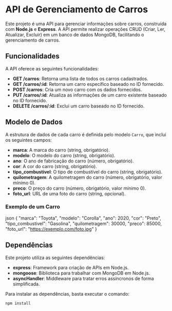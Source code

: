 # API de Gerenciamento de Carros

Este projeto é uma API para gerenciar informações sobre carros, construída com **Node.js** e **Express**. A API permite realizar operações CRUD (Criar, Ler, Atualizar, Excluir) em um banco de dados MongoDB, facilitando o gerenciamento de carros.

## Funcionalidades

A API oferece as seguintes funcionalidades:

- **GET /carros**: Retorna uma lista de todos os carros cadastrados.
- **GET /carros/:id**: Retorna um carro específico baseado no ID fornecido.
- **POST /carros**: Cria um novo carro com os dados fornecidos.
- **PUT /carros/:id**: Atualiza as informações de um carro existente baseado no ID fornecido.
- **DELETE /carros/:id**: Exclui um carro baseado no ID fornecido.

## Modelo de Dados

A estrutura de dados de cada carro é definida pelo modelo `Carro`, que inclui os seguintes campos:

- **marca**: A marca do carro (string, obrigatório).
- **modelo**: O modelo do carro (string, obrigatório).
- **ano**: O ano de fabricação do carro (número, obrigatório).
- **cor**: A cor do carro (string, obrigatório).
- **tipo_combustivel**: O tipo de combustível do carro (string, obrigatório).
- **quilometragem**: A quilometragem do carro (número, obrigatório, valor mínimo 0).
- **preco**: O preço do carro (número, obrigatório, valor mínimo 0).
- **foto_url**: URL de uma foto do carro (string, opcional).

### Exemplo de um Carro

json
{
  "marca": "Toyota",
  "modelo": "Corolla",
  "ano": 2020,
  "cor": "Preto",
  "tipo_combustivel": "Gasolina",
  "quilometragem": 30000,
  "preco": 85000,
  "foto_url": "https://exemplo.com/foto.jpg"
}

## Dependências

Este projeto utiliza as seguintes dependências:

- **express**: Framework para criação de APIs em Node.js.
- **mongoose**: Biblioteca para trabalhar com MongoDB em Node.js.
- **asyncHandler**: Middleware para tratar erros assíncronos de forma simplificada.

Para instalar as dependências, basta executar o comando:

```bash
npm install
